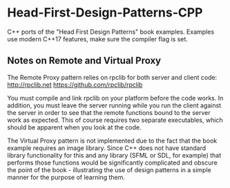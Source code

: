 # Head-First-Design-Patterns-CPP
C++ ports of the "Head First Design Patterns" book examples. Examples use modern C++17 features, make sure the compiler flag is set.

## Notes on Remote and Virtual Proxy
The Remote Proxy pattern relies on rpclib for both server and client code:
http://rpclib.net
https://github.com/rpclib/rpclib

You must compile and link rpclib on your platform before the code works. In addition, you must leave the server running while you run the client against the server in order to see that the remote functions bound to the server work as expected. This of course requires two separate executables, which should be apparent when you look at the code.

The Virtual Proxy pattern is not implemented due to the fact that the book example requires an image library. Since C++ does not have standard library functionality for this and any library (SFML or SDL, for example) that performs those functions would be significantly complicated and obscure the point of the book - illustrating the use of design patterns in a simple manner for the purpose of learning them.

